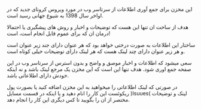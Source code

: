 این مخزن برای جمع آوری اطلاعات از سرتاسر وب در مورد ویروس کرونای جدید که در اواخر سال 1398 به شیوع جهانی رسید است.

هدف از ساخت ان تنها این هست که توضیحات و اخبار و روش های پیشگیری یا احتمالا درمان ان که برای عموم قابل انجام است، است!

ساختار این اطلاعات به صورت درختی خواهد بود که هر عنوان دارای جند زیر عنوان است و هر زیر عنوان دارای چند لینک هست که هر لینک دارای توضیحات خیلی کوتاه است.

سعی میشود که اطلاعات و اخبار موصق و واضح و بدون استرس از سرتاسر وب در این صفحه جمع اوری شود. هدف تنها این است که این مخزن یک مرجع لینک باشد و نه اینکه خودش دارای اطلاعاتی باشد.

در صورتی که لینک اطلاعاتی را میخواهید به این مخزن اضافه کنید یا بصورت پول ریکوئست این کار را انام دهید و یا اینکه در قسمت مسایل )Isuues( لینک و توضیحات مختصر از ان را بگویید تا کس دیگری این کار را انجام دهد.
